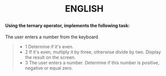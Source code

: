 # <p align=center> ENGLISH </p>

#### Using the ternary operator, implements the following task:
The user enters a number from the keyboard
> - 1 Determine if it's even.
> - 2 If it's even, multiply it by three, otherwise divide by two. Display the result on the screen.
> - 3 The user enters a number. Determine if this number is positive, negative or equal zero.